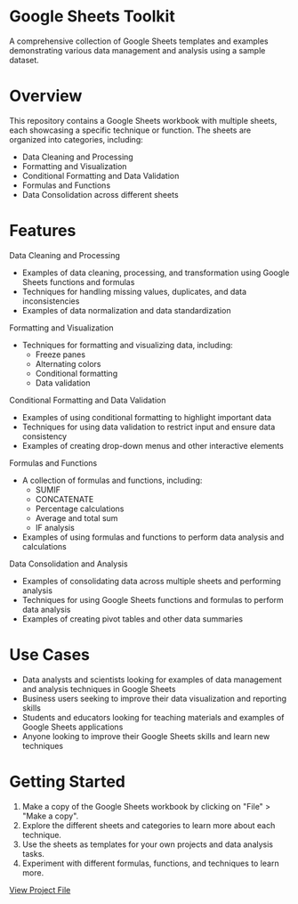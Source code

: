 # Google Sheets Toolkit
A comprehensive collection of Google Sheets templates and examples demonstrating various data management and analysis using a sample dataset.

# Overview
This repository contains a Google Sheets workbook with multiple sheets, each showcasing a specific technique or function. The sheets are organized into categories, including:

- Data Cleaning and Processing
- Formatting and Visualization
- Conditional Formatting and Data Validation
- Formulas and Functions
- Data Consolidation across different sheets

# Features
Data Cleaning and Processing
- Examples of data cleaning, processing, and transformation using Google Sheets functions and formulas
- Techniques for handling missing values, duplicates, and data inconsistencies
- Examples of data normalization and data standardization

Formatting and Visualization
- Techniques for formatting and visualizing data, including:
    - Freeze panes
    - Alternating colors
    - Conditional formatting
    - Data validation

Conditional Formatting and Data Validation
- Examples of using conditional formatting to highlight important data
- Techniques for using data validation to restrict input and ensure data consistency
- Examples of creating drop-down menus and other interactive elements

Formulas and Functions
- A collection of formulas and functions, including:
    - SUMIF
    - CONCATENATE
    - Percentage calculations
    - Average and total sum
    - IF analysis
- Examples of using formulas and functions to perform data analysis and calculations

Data Consolidation and Analysis
- Examples of consolidating data across multiple sheets and performing analysis
- Techniques for using Google Sheets functions and formulas to perform data analysis
- Examples of creating pivot tables and other data summaries

# Use Cases
- Data analysts and scientists looking for examples of data management and analysis techniques in Google Sheets
- Business users seeking to improve their data visualization and reporting skills
- Students and educators looking for teaching materials and examples of Google Sheets applications
- Anyone looking to improve their Google Sheets skills and learn new techniques

# Getting Started
1. Make a copy of the Google Sheets workbook by clicking on "File" > "Make a copy".
2. Explore the different sheets and categories to learn more about each technique.
3. Use the sheets as templates for your own projects and data analysis tasks.
4. Experiment with different formulas, functions, and techniques to learn more.

[View Project File](https://docs.google.com/spreadsheets/d/1g-Iryio0C4e2iLOyRe75yEYO1KUrCZFPGm3cEPXNuig/edit?usp=sharing)
